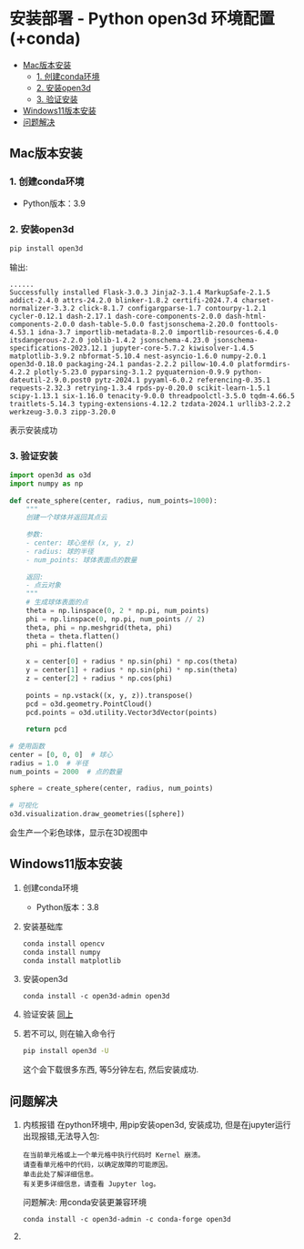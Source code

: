 # 安装部署 - Python open3d 环境配置(+conda)

<!-- @import "[TOC]" {cmd="toc" depthFrom=2 depthTo=6 orderedList=false} -->

<!-- code_chunk_output -->

- [Mac版本安装](#mac版本安装)
  - [1. 创建conda环境](#1-创建conda环境)
  - [2. 安装open3d](#2-安装open3d)
  - [3. 验证安装](#3-验证安装)
- [Windows11版本安装](#windows11版本安装)
- [问题解决](#问题解决)

<!-- /code_chunk_output -->


## Mac版本安装
### 1. 创建conda环境
+ Python版本：3.9

### 2. 安装open3d
```bash
pip install open3d
```
输出: 
```
......
Successfully installed Flask-3.0.3 Jinja2-3.1.4 MarkupSafe-2.1.5 addict-2.4.0 attrs-24.2.0 blinker-1.8.2 certifi-2024.7.4 charset-normalizer-3.3.2 click-8.1.7 configargparse-1.7 contourpy-1.2.1 cycler-0.12.1 dash-2.17.1 dash-core-components-2.0.0 dash-html-components-2.0.0 dash-table-5.0.0 fastjsonschema-2.20.0 fonttools-4.53.1 idna-3.7 importlib-metadata-8.2.0 importlib-resources-6.4.0 itsdangerous-2.2.0 joblib-1.4.2 jsonschema-4.23.0 jsonschema-specifications-2023.12.1 jupyter-core-5.7.2 kiwisolver-1.4.5 matplotlib-3.9.2 nbformat-5.10.4 nest-asyncio-1.6.0 numpy-2.0.1 open3d-0.18.0 packaging-24.1 pandas-2.2.2 pillow-10.4.0 platformdirs-4.2.2 plotly-5.23.0 pyparsing-3.1.2 pyquaternion-0.9.9 python-dateutil-2.9.0.post0 pytz-2024.1 pyyaml-6.0.2 referencing-0.35.1 requests-2.32.3 retrying-1.3.4 rpds-py-0.20.0 scikit-learn-1.5.1 scipy-1.13.1 six-1.16.0 tenacity-9.0.0 threadpoolctl-3.5.0 tqdm-4.66.5 traitlets-5.14.3 typing-extensions-4.12.2 tzdata-2024.1 urllib3-2.2.2 werkzeug-3.0.3 zipp-3.20.0
```
表示安装成功

### 3. 验证安装
```python
import open3d as o3d  
import numpy as np  
  
def create_sphere(center, radius, num_points=1000):  
    """  
    创建一个球体并返回其点云  
  
    参数:  
    - center: 球心坐标 (x, y, z)  
    - radius: 球的半径  
    - num_points: 球体表面点的数量  
  
    返回:  
    - 点云对象  
    """  
    # 生成球体表面的点  
    theta = np.linspace(0, 2 * np.pi, num_points)  
    phi = np.linspace(0, np.pi, num_points // 2)  
    theta, phi = np.meshgrid(theta, phi)  
    theta = theta.flatten()  
    phi = phi.flatten()  
  
    x = center[0] + radius * np.sin(phi) * np.cos(theta)  
    y = center[1] + radius * np.sin(phi) * np.sin(theta)  
    z = center[2] + radius * np.cos(phi)  
  
    points = np.vstack((x, y, z)).transpose()  
    pcd = o3d.geometry.PointCloud()  
    pcd.points = o3d.utility.Vector3dVector(points)  
  
    return pcd  
  
# 使用函数  
center = [0, 0, 0]  # 球心  
radius = 1.0  # 半径  
num_points = 2000  # 点的数量  
  
sphere = create_sphere(center, radius, num_points)  
  
# 可视化  
o3d.visualization.draw_geometries([sphere])
```
会生产一个彩色球体，显示在3D视图中


## Windows11版本安装
1. 创建conda环境
    + Python版本：3.8

2. 安装基础库
    ```bash
    conda install opencv
    conda install numpy 
    conda install matplotlib 
    ```

3. 安装open3d
    ``` 
    conda install -c open3d-admin open3d
    ```
4. 验证安装
    [同上](#3-验证安装)


5. 若不可以, 则在输入命令行
    ```bash
    pip install open3d -U
    ```
    这个会下载很多东西, 等5分钟左右, 然后安装成功.



## 问题解决
1. 内核报错
    在python环境中, 用pip安装open3d, 安装成功, 但是在jupyter运行出现报错,无法导入包:
    ```
    在当前单元格或上一个单元格中执行代码时 Kernel 崩溃。
    请查看单元格中的代码，以确定故障的可能原因。
    单击此处了解详细信息。
    有关更多详细信息，请查看 Jupyter log。
    ```
    问题解决:
    用conda安装更兼容环境
    ```
    conda install -c open3d-admin -c conda-forge open3d
    ```

2. 

